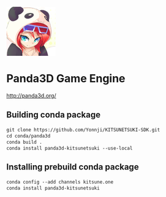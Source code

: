 ![logo](icon.png)

Panda3D Game Engine
===================

http://panda3d.org/


Building conda package
----------------------

```
git clone https://github.com/Yonnji/KITSUNETSUKI-SDK.git
cd conda/panda3d
conda build .
conda install panda3d-kitsunetsuki --use-local
```


Installing prebuild conda package
---------------------------------

```
conda config --add channels kitsune.one
conda install panda3d-kitsunetsuki
```
